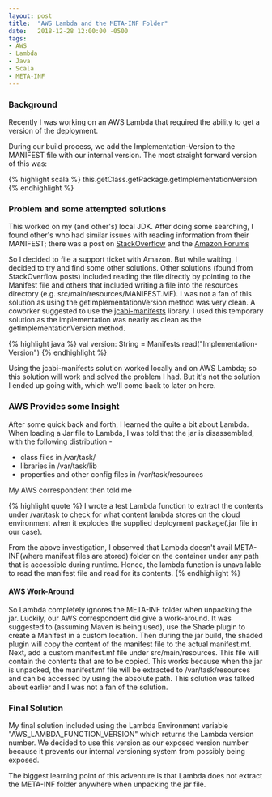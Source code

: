 ```yaml
---
layout: post
title:  "AWS Lambda and the META-INF Folder"
date:   2018-12-28 12:00:00 -0500
tags:
- AWS
- Lambda
- Java
- Scala
- META-INF
---
```


### Background
Recently I was working on an AWS Lambda that required the ability to get a version of the deployment.

During our build process, we add the Implementation-Version to the MANIFEST file with our internal version.  The most straight forward version of this was:

{% highlight scala %}
this.getClass.getPackage.getImplementationVersion
{% endhighlight %}

### Problem and some attempted solutions
This worked on my (and other's) local JDK.  After doing some searching, I found other's who had similar issues with reading information from their MANIFEST; there was a post on [StackOverflow](https://stackoverflow.com/questions/35639561/aws-lambda-access-to-meta-inf-manifest-mf) and the [Amazon Forums](https://forums.aws.amazon.com/thread.jspa?threadID=226233)

So I decided to file a support ticket with Amazon.  But while waiting, I decided to try and find some other solutions. Other solutions (found from StackOverflow posts) included reading the file directly by pointing to the Manifest file and others that included writing a file into the resources directory (e.g. src/main/resources/MANIFEST.MF).  I was not a fan of this solution as using the getImplementationVersion method was very clean.  A coworker suggested to use the [jcabi-manifests](https://manifests.jcabi.com/) library.  I used this temporary solution as the implementation was nearly as clean as the getImplementationVersion method.

{% highlight java %}
val version: String = Manifests.read("Implementation-Version")
{% endhighlight %}

Using the jcabi-manifests solution worked locally and on AWS Lambda; so this solution will work and solved the problem I had.  But it's not the solution I ended up going with, which we'll come back to later on here.

### AWS Provides some Insight
After some quick back and forth, I learned the quite a bit about Lambda.  When loading a Jar file to Lambda, I was told that the jar is disassembled, with the following distribution -

- class files in /var/task/<package>
- libraries in /var/task/lib
- properties and other config files in /var/task/resources

My AWS correspondent then told me

{% highlight quote %}
I wrote a test Lambda function to extract the contents under /var/task 
to check for what content lambda stores on the cloud environment when 
it explodes the supplied deployment package(.jar file in our case).

From the above investigation, I observed that Lambda doesn't avail 
META-INF(where manifest files are stored) folder on the container under 
any path that is accessible during runtime. Hence, the lambda function 
is unavailable to read the manifest file and read for its contents.
{% endhighlight %}

#### AWS Work-Around
So Lambda completely ignores the META-INF folder when unpacking the jar.  Luckily, our AWS correspondent did give a work-around. It was suggested to (assuming Maven is being used), use the Shade plugin to create a Manifest in a custom location. Then during the jar build, the shaded plugin will copy the content of the manifest file to the actual manifest.mf. Next, add a custom manifest.mf file under src/main/resources. This file will contain the contents that are to be copied.  This works because when the jar is unpacked, the manifest.mf file will be extracted to /var/task/resources and can be accessed by using the absolute path.  This solution was talked about earlier and I was not a fan of the solution.

### Final Solution
My final solution included using the Lambda Environment variable "AWS_LAMBDA_FUNCTION_VERSION" which returns the Lambda version number.  We decided to use this version as our exposed version number because it prevents our internal versioning system from possibly being exposed.

The biggest learning point of this adventure is that Lambda does not extract the META-INF folder anywhere when unpacking the jar file.
